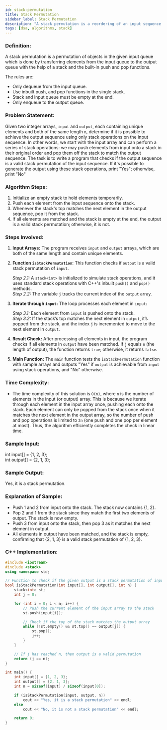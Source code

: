 ```yaml
---
id: stack-permutation 
title: Stack Permutation 
sidebar_label: Stack Permutation 
description: "A stack permutation is a reordering of an input sequence that can be achieved using a single stack with push and pop operations."  
tags: [dsa, algorithms, stack]
---
```


### Definition:
A stack permutation is a permutation of objects in the given input queue which is done by transferring elements from the input queue to the output queue with the help of a stack and the built-in push and pop functions.

The rules are: 
- Only dequeue from the input queue.
- Use inbuilt push, and pop functions in the single stack.
- Stack and input queue must be empty at the end.
- Only enqueue to the output queue.

### Problem Statement:
Given two integer arrays, `input` and `output`, each containing unique elements and both of the same length `n`, determine if it is possible to achieve the output sequence using only stack operations on the input sequence. In other words, we start with the input array and can perform a series of stack operations: we may push elements from input onto a stack in their original order and pop them off the stack to match the output sequence. The task is to write a program that checks if the output sequence is a valid stack permutation of the input sequence. If it's possible to generate the output using these stack operations, print "Yes"; otherwise, print "No"

### Algorithm Steps:

1. Initialize an empty stack to hold elements temporarily.
2. Push each element from the input sequence onto the stack.
3. Whenever the stack's top matches the next element in the output sequence, pop it from the stack.
4. If all elements are matched and the stack is empty at the end, the output is a valid stack permutation; otherwise, it is not.

### Steps Involved:
1. **Input Arrays:** The program receives `input` and `output` arrays, which are both of the same length and contain unique elements.                     

2. **Function `isStackPermutation`:** This function checks if `output` is a valid stack permutation of `input`.                                         

    *Step 2.1:* A `stack<int>` is initialized to simulate stack operations, and it uses standard stack operations with C++'s inbuilt `push()` and `pop()` methods.                                              
    *Step 2.2:* The variable `j` tracks the current index of the `output` array.                       
3. **Iterate through `input`:** The loop processes each element in `input`:

    *Step 3.1:* Each element from `input` is pushed onto the stack.                                      
    *Step 3.2:* If the stack’s top matches the next element in `output`, it’s popped from the stack, and the index `j` is incremented to move to the next element in `output`.
4. **Result Check:** After processing all elements in input, the program checks if all elements in `output` have been matched. If `j` equals `n` (the length of output), the function returns `true`; otherwise, it returns `false`.

5. **Main Function:** The `main` function tests the `isStackPermutation` function with sample arrays and outputs "Yes" if `output` is achievable from `input` using stack operations, and "No" otherwise.


### Time Complexity:
- The time complexity of this solution is `O(n)`, where `n` is the number of elements in the input (or output) array. This is because we iterate through each element in the input array once, pushing each onto the stack. Each element can only be popped from the stack once when it matches the next element in the output array, so the number of push and pop operations is limited to
`2n` (one push and one pop per element at most). Thus, the algorithm efficiently completes the check in linear time.

### Sample Input:
int input[] = {1, 2, 3};                                              
int output[] = {2, 1, 3};           

### Sample Output:
Yes, it is a stack permutation.

### Explanation of Sample:

- Push 1 and 2 from input onto the stack. The stack now contains {1, 2}.
- Pop 2 and 1 from the stack since they match the first two elements of output. The stack is now empty.
- Push 3 from input onto the stack, then pop 3 as it matches the next element in output.
- All elements in output have been matched, and the stack is empty, confirming that {2, 1, 3} is a valid stack permutation of {1, 2, 3}.

### C++ Implementation:
```cpp
#include <iostream>
#include <stack>
using namespace std;

// Function to check if the given output is a stack permutation of input
bool isStackPermutation(int input[], int output[], int n) {
    stack<int> st;
    int j = 0;

    for (int i = 0; i < n; i++) {
        // Push the current element of the input array to the stack
        st.push(input[i]);

        // Check if the top of the stack matches the output array
        while (!st.empty() && st.top() == output[j]) {
            st.pop();
            j++;
        }
    }

    // If j has reached n, then output is a valid permutation
    return (j == n);
}

int main() {
    int input[] = {1, 2, 3};
    int output[] = {2, 1, 3};
    int n = sizeof(input) / sizeof(input[0]);

    if (isStackPermutation(input, output, n))
        cout << "Yes, it is a stack permutation" << endl;
    else
        cout << "No, it is not a stack permutation" << endl;

    return 0;
}


```

